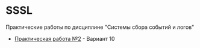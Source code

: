 # SSSL
Практические работы по дисциплине "Системы сбора событий и логов"

- [Практическая работа №2](./Практическая%20работа%202/) - Вариант 10
